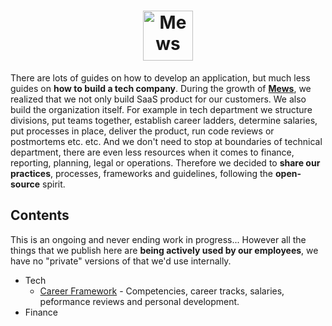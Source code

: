 <h1 align="center">
    <a href="https://mews.com">
        <img alt="Mews" height="80px" src="https://user-images.githubusercontent.com/435787/129971779-2c64348e-05a3-49d0-b026-91913ffd68dc.png">
    </a>
</h1>

There are lots of guides on how to develop an application, but much less guides on **how to build a tech company**. During the growth of **[Mews](https://mews.com)**, we realized that we not only build SaaS product for our customers. We also build the organization itself. For example in tech department we structure divisions, put teams together, establish career ladders, determine salaries, put processes in place, deliver the product, run code reviews or postmortems etc. etc. And we don't need to stop at boundaries of technical department, there are even less resources when it comes to finance, reporting, planning, legal or operations. Therefore we decided to **share our practices**, processes, frameworks and guidelines, following the **open-source** spirit.

## Contents

This is an ongoing and never ending work in progress... However all the things that we publish here are **being actively used by our employees**, we have no "private" versions of that we'd use internally.

- Tech
  - [Career Framework](tech/career-framework/readme.md) - Competencies, career tracks, salaries, peformance reviews and personal development.
- Finance
